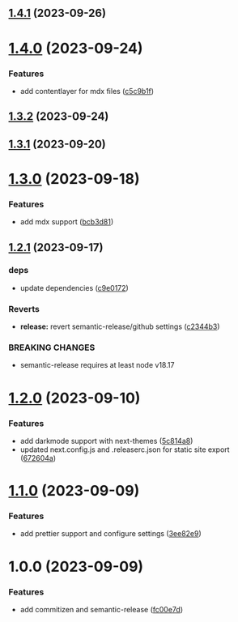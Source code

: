 ## [1.4.1](https://github.com/deployn/next-app-template/compare/v1.4.0...v1.4.1) (2023-09-26)

# [1.4.0](https://github.com/deployn/next-app-template/compare/v1.3.2...v1.4.0) (2023-09-24)


### Features

* add contentlayer for mdx files ([c5c9b1f](https://github.com/deployn/next-app-template/commit/c5c9b1f956cf57ab60fb8330f87a8eb4d040ecec))

## [1.3.2](https://github.com/deployn/next-app-template/compare/v1.3.1...v1.3.2) (2023-09-24)

## [1.3.1](https://github.com/deployn/next-app-template/compare/v1.3.0...v1.3.1) (2023-09-20)

# [1.3.0](https://github.com/deployn/next-app-template/compare/v1.2.1...v1.3.0) (2023-09-18)


### Features

* add mdx support ([bcb3d81](https://github.com/deployn/next-app-template/commit/bcb3d81d9c96b3b91a2aa16020fd1ba4cf907f25))

## [1.2.1](https://github.com/deployn/next-app-template/compare/v1.2.0...v1.2.1) (2023-09-17)


### deps

* update dependencies ([c9e0172](https://github.com/deployn/next-app-template/commit/c9e01728c53fb3c6de899013dec6f3a600b74bc3))


### Reverts

* **release:** revert semantic-release/github settings ([c2344b3](https://github.com/deployn/next-app-template/commit/c2344b32791a9417fbb25a958bbd6d15c6779c4f))


### BREAKING CHANGES

* semantic-release requires at least node v18.17

# [1.2.0](https://github.com/deployn/next-app-template/compare/v1.1.0...v1.2.0) (2023-09-10)


### Features

* add darkmode support with next-themes ([5c814a8](https://github.com/deployn/next-app-template/commit/5c814a85f372fccb83c6b3639d1491202f8633f4))
* updated next.config.js and .releaserc.json for static site export ([672604a](https://github.com/deployn/next-app-template/commit/672604a1340f764b564273eb4a3cb0e519cfa002))

# [1.1.0](https://github.com/deployn/next-app-template/compare/v1.0.0...v1.1.0) (2023-09-09)


### Features

* add prettier support and configure settings ([3ee82e9](https://github.com/deployn/next-app-template/commit/3ee82e941b039053fea0e42f4599f3c2f2e20f6b))

# 1.0.0 (2023-09-09)


### Features

* add commitizen and semantic-release ([fc00e7d](https://github.com/deployn/next-app-template/commit/fc00e7d5632d022d3e5cbff5c15b5fd4e5a6dba2))
